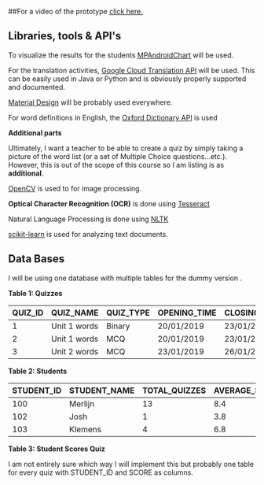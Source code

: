 ##For a video of the prototype [click here.](https://youtu.be/p5YkaQjKWw0)







## Libraries, tools & API's 

To visualize the results for the students [MPAndroidChart](https://github.com/PhilJay/MPAndroidChart) will be used.

For the translation activities, [Google Cloud Translation API](https://cloud.google.com/translate/docs/quickstart-client-libraries#client-libraries-usage-java) will be used. This can be easily used in Java or Python and is obviously properly supported and documented.

[Material Design](https://material.io/design/) will be probably used everywhere.

For word definitions in English, the [Oxford Dictionary API](https://developer.oxforddictionaries.com/) is used



**Additional parts**

Ultimately, I want a teacher to be able to create a quiz by simply taking a picture of the word list (or a set of Multiple Choice questions...etc.). However, this is out of the scope of this course so I am listing is as **additional**.

[OpenCV](https://opencv.org/) is used to for image processing.

**Optical Character Recognition (OCR)** is done using [Tesseract](https://github.com/tesseract-ocr/tesseract)

Natural Language Processing is done using [NLTK](https://www.nltk.org/)

[scikit-learn](https://scikit-learn.org/stable/) is used for analyzing text documents.



## Data Bases

I will be using one database with multiple tables for the dummy version .



**Table 1: Quizzes**

| QUIZ_ID | QUIZ_NAME    | QUIZ_TYPE | OPENING_TIME | CLOSING_TIME |
| ------- | ------------ | --------- | ------------ | ------------ |
| 1       | Unit 1 words | Binary    | 20/01/2019   | 23/01/2019   |
| 2       | Unit 1 words | MCQ       | 20/01/2019   | 23/01/2019   |
| 3       | Unit 2 words | MCQ       | 23/01/2019   | 26/01/2019   |



**Table 2: Students**

| STUDENT_ID | STUDENT_NAME | TOTAL_QUIZZES | AVERAGE_SCORE |
| ---------- | ------------ | ------------- | ------------- |
| 100        | Merlijn      | 13            | 8.4           |
| 102        | Josh         | 1             | 3.8           |
| 103        | Klemens      | 4             | 6.8           |

**Table 3: Student Scores Quiz**

I am not entirely sure which way I will implement this but probably one table for every quiz with STUDENT_ID and SCORE as columns.